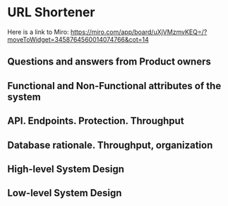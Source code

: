 # URL Shortener
Here is a link to Miro: https://miro.com/app/board/uXjVMzmvKEQ=/?moveToWidget=3458764560014074766&cot=14

## Questions and answers from Product owners

## Functional and Non-Functional attributes of the system

## API. Endpoints. Protection. Throughput

## Database rationale. Throughput, organization

## High-level System Design

## Low-level System Design
